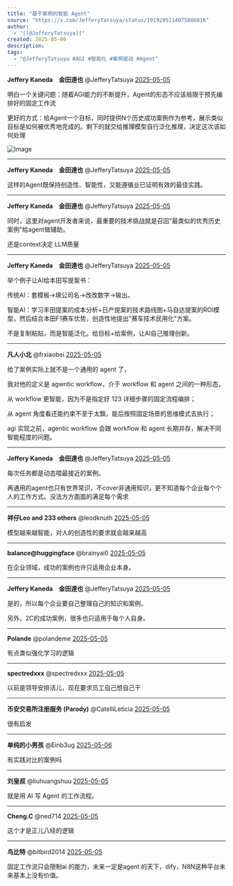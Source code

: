 ```yaml
---
title: "基于案例的智能 Agent"
source: "https://x.com/JefferyTatsuya/status/1919205114075886016"
author:
  - "[[@JefferyTatsuya]]"
created: 2025-05-06
description:
tags:
  - "@JefferyTatsuya #AGI #智能化 #案例驱动 #Agent"
---
```

**Jeffery Kaneda　金田達也** @JefferyTatsuya [2025-05-05](https://x.com/JefferyTatsuya/status/1919205114075886016)

明白一个关键问题：随着AGI能力的不断提升，Agent的形态不应该局限于预先编排好的固定工作流

更好的方式：给Agent一个目标，同时提供N个历史成功案例作为参考，展示类似目标是如何被优秀地完成的。剩下的就交给推理模型自行泛化推理，决定这次该如何处理

![Image](https://pbs.twimg.com/media/GqJgtGJbMAA73I1?format=jpg&name=large)

---

**Jeffery Kaneda　金田達也** @JefferyTatsuya [2025-05-05](https://x.com/JefferyTatsuya/status/1919205116718030857)

这样的Agent既保持创造性、智能性，又能遵循业已证明有效的最佳实践。

---

**Jeffery Kaneda　金田達也** @JefferyTatsuya [2025-05-05](https://x.com/JefferyTatsuya/status/1919205119188427005)

同时，这里对agent开发者来说，最重要的技术挑战就是召回“最类似的优秀历史案例”给agent做辅助。

还是context决定 LLM质量

---

**Jeffery Kaneda　金田達也** @JefferyTatsuya [2025-05-05](https://x.com/JefferyTatsuya/status/1919205121465938294)

举个例子让AI给本田写提案书：

传统AI：套模板→填公司名→改改数字→输出。

智能AI：学习丰田提案的成本分析+日产提案的技术路线图+马自达提案的ROI模型，然后结合本田F1赛车优势，创造性地提出"赛车技术民用化"方案。

不是复制粘贴，而是智能泛化。给目标+给案例，让AI自己推理创新。

---

**凡人小北** @frxiaobei [2025-05-05](https://x.com/frxiaobei/status/1919319120623096183)

给了案例实际上就不是一个通用的 agent 了，

我对他的定义是 agwntic workflow，介于 workflow 和 agent 之间的一种形态，

从 workflow 更智能，因为不是指定好 123 详细步骤的固定流程编排；

从 agent 角度看还能约束不至于太飘，能后按照固定场景的思维模式去执行；

agi 实现之前，agentic workflow 会跟 workflow 和 agent 长期并存，解决不同智能程度的问题。

---

**Jeffery Kaneda　金田達也** @JefferyTatsuya [2025-05-05](https://x.com/JefferyTatsuya/status/1919337137360482439)

每次任务都是动态喂最接近的案例。

再通用的agent也只有世界常识，不cover非通用知识，更不知道每个企业每个个人的工作方式。没法方方面面的满足每个需求

---

**祥仔Leo and 233 others** @leodknuth [2025-05-05](https://x.com/leodknuth/status/1919290762333983160)

模型越来越智能，对人的创造性的要求就会越来越高

---

**balance@huggingface** @brainyai0 [2025-05-05](https://x.com/brainyai0/status/1919220053637034289)

在企业领域，成功的案例也许只适用企业本身。

---

**Jeffery Kaneda　金田達也** @JefferyTatsuya [2025-05-05](https://x.com/JefferyTatsuya/status/1919235974661365967)

是的，所以每个企业要自己整理自己的知识和案例。

另外，2C的成功案例，很多也只适用于每个人自身。

---

**Polande** @polandeme [2025-05-05](https://x.com/polandeme/status/1919390093409689603)

有点类似强化学习的逻辑

---

**spectredxxx** @spectredxxx [2025-05-05](https://x.com/spectredxxx/status/1919530726636028108)

以前是领导安排活儿，现在要求员工自己想自己干

---

**币安交易所注册服务 (Parody)** @CatelliLeticia [2025-05-05](https://x.com/CatelliLeticia/status/1919301584967581964)

很有启发

---

**单纯的小男孩** @Einb3ug [2025-05-06](https://x.com/Einb3ug/status/1919573085457367340)

有实践对比的案例吗

---

**刘皇叔** @liuhuangshuu [2025-05-05](https://x.com/liuhuangshuu/status/1919427294117929373)

就是用 AI 写 Agent 的工作流程。

---

**Cheng.C** @ned714 [2025-05-05](https://x.com/ned714/status/1919294876782375050)

这个才是正儿八经的逻辑

---

**鸟比特** @bitbird2014 [2025-05-05](https://x.com/bitbird2014/status/1919315954540188006)

固定工作流只会限制ai 的能力，未来一定是agent 的天下，dify，N8N这种平台未来基本上没有价值。